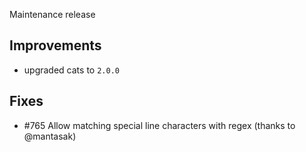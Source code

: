 Maintenance release

## Improvements

 * upgraded cats to `2.0.0`
 
## Fixes

 * #765 Allow matching special line characters with regex (thanks to @mantasak)
 